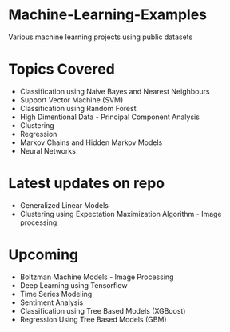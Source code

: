 # Machine-Learning-Examples
Various machine learning projects using public datasets

# Topics Covered
- Classification using Naive Bayes and Nearest Neighbours
- Support Vector Machine (SVM)
- Classification using Random Forest
- High Dimentional Data - Principal Component Analysis
- Clustering
- Regression
- Markov Chains and Hidden Markov Models
- Neural Networks

# Latest updates on repo
- Generalized Linear Models
- Clustering using Expectation Maximization Algorithm - Image processing

# Upcoming 
- Boltzman Machine Models - Image Processing 
- Deep Learning using Tensorflow
- Time Series Modeling
- Sentiment Analysis 
- Classification using Tree Based Models (XGBoost)
- Regression Using Tree Based Models (GBM)


